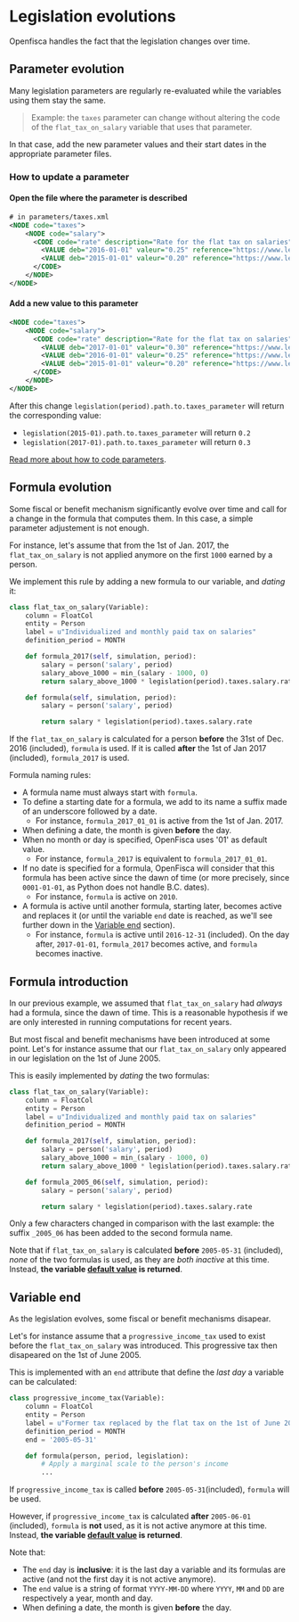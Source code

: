 # Legislation evolutions

Openfisca handles the fact that the legislation changes over time.

## Parameter evolution

Many legislation parameters are regularly re-evaluated while the variables using them stay the same.
>Example: the `taxes` parameter can change without altering the code of the `flat_tax_on_salary` variable that uses that parameter.

In that case, add the new parameter values and their start dates in the appropriate parameter files.

### How to update a parameter

#### Open the file where the parameter is described

```xml
# in parameters/taxes.xml
<NODE code="taxes">
    <NODE code="salary">
      <CODE code="rate" description="Rate for the flat tax on salaries">
        <VALUE deb="2016-01-01" valeur="0.25" reference="https://www.legislation-source.com/2016"/>
        <VALUE deb="2015-01-01" valeur="0.20" reference="https://www.legislation-source.com/2015"/>
      </CODE>
    </NODE>
</NODE>
```
#### Add a new value to this parameter
```xml
<NODE code="taxes">
    <NODE code="salary">
      <CODE code="rate" description="Rate for the flat tax on salaries">
        <VALUE deb="2017-01-01" valeur="0.30" reference="https://www.legislation-source.com/2017"/>
        <VALUE deb="2016-01-01" valeur="0.25" reference="https://www.legislation-source.com/2016"/>
        <VALUE deb="2015-01-01" valeur="0.20" reference="https://www.legislation-source.com/2015"/>
      </CODE>
    </NODE>
</NODE>
```

After this change `legislation(period).path.to.taxes_parameter` will return the corresponding value:
- `legislation(2015-01).path.to.taxes_parameter` will return `0.2`
- `legislation(2017-01).path.to.taxes_parameter` will return `0.3`


[Read more about how to code parameters](./legislation_parameters.md#parameters-and-time).

## Formula evolution

Some fiscal or benefit mechanism significantly evolve over time and call for a change in the formula that computes them. In this case, a simple parameter adjustement is not enough.

For instance, let's assume that from the 1st of Jan. 2017, the `flat_tax_on_salary` is not applied anymore on the first `1000` earned by a person.

We implement this rule by adding a new formula to our variable, and _dating_ it:

```py
class flat_tax_on_salary(Variable):
    column = FloatCol
    entity = Person
    label = u"Individualized and monthly paid tax on salaries"
    definition_period = MONTH

    def formula_2017(self, simulation, period):
        salary = person('salary', period)
        salary_above_1000 = min_(salary - 1000, 0)
        return salary_above_1000 * legislation(period).taxes.salary.rate

    def formula(self, simulation, period):
        salary = person('salary', period)

        return salary * legislation(period).taxes.salary.rate
```

If the `flat_tax_on_salary` is calculated for a person **before** the 31st of Dec. 2016 (included), `formula` is used. If it is called **after** the 1st of Jan 2017 (included), `formula_2017` is used.

Formula naming rules:
- A formula name must always start with `formula`.
- To define a starting date for a formula, we add to its name a suffix made of an underscore followed by a date.
  - For instance, `formula_2017_01_01` is active from the 1st of Jan. 2017.
- When defining a date, the month is given **before** the day.
- When no month or day is specified, OpenFisca uses '01' as default value.
  - For instance, `formula_2017` is equivalent to `formula_2017_01_01`.
- If no date is specified for a formula, OpenFisca will consider that this formula has been active since the dawn of time (or more precisely, since `0001-01-01`, as Python does not handle B.C. dates).
  - For instance, `formula` is active on `2010`.
- A formula is active until another formula, starting later, becomes active and replaces it (or until the variable `end` date is reached, as we'll see further down in the [Variable end](#variable-end) section).
  - For instance, `formula` is active until `2016-12-31` (included). On the day after, `2017-01-01`, `formula_2017` becomes active, and `formula` becomes inactive.


## Formula introduction

In our previous example, we assumed that `flat_tax_on_salary` had _always_ had a formula, since the dawn of time. This is a reasonable hypothesis if we are only interested in running computations for recent years.

But most fiscal and benefit mechanisms have been introduced at some point. Let's for instance assume that our `flat_tax_on_salary` only appeared in our legislation on the 1st of June 2005. 

This is easily implemented by _dating_ the two formulas:

```py
class flat_tax_on_salary(Variable):
    column = FloatCol
    entity = Person
    label = u"Individualized and monthly paid tax on salaries"
    definition_period = MONTH

    def formula_2017(self, simulation, period):
        salary = person('salary', period)
        salary_above_1000 = min_(salary - 1000, 0)
        return salary_above_1000 * legislation(period).taxes.salary.rate

    def formula_2005_06(self, simulation, period):
        salary = person('salary', period)

        return salary * legislation(period).taxes.salary.rate
```

Only a few characters changed in comparison with the last example: the suffix `_2005_06` has been added to the second formula name.

Note that if `flat_tax_on_salary` is calculated **before** `2005-05-31` (included), _none_ of the two formulas is used, as they are _both inactive_ at this time. Instead, **the variable [default value](../variables.md#default-values) is returned**.


## Variable end

As the legislation evolves, some fiscal or benefit mechanisms disapear.

Let's for instance assume that a `progressive_income_tax` used to exist before the `flat_tax_on_salary` was introduced. This progressive tax then disapeared on the 1st of June 2005.

This is implemented with an `end` attribute that define the _last day_ a variable can be calculated:

```py
class progressive_income_tax(Variable):
    column = FloatCol
    entity = Person
    label = u"Former tax replaced by the flat tax on the 1st of June 2005"
    definition_period = MONTH
    end = '2005-05-31'

    def formula(person, period, legislation):
        # Apply a marginal scale to the person's income
        ...
```

If `progressive_income_tax` is called **before** `2005-05-31`(included), `formula` will be used.

However, if `progressive_income_tax` is calculated **after** `2005-06-01` (included), `formula` is **not** used, as it is not active anymore at this time. Instead, **the variable [default value](../variables.md#default-values) is returned**. 

Note that:
- The `end` day is **inclusive**: it is the last day a variable and its formulas are active (and not the first day it is not active anymore).
- The `end` value is a string of format `YYYY-MM-DD` where `YYYY`, `MM` and `DD` are respectively a year, month and day.
- When defining a date, the month is given **before** the day.
